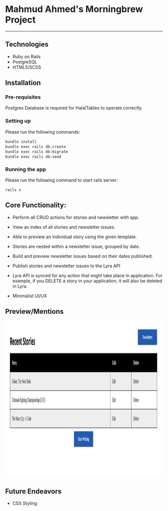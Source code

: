 # Mahmud Ahmed's Morningbrew Project
***
## Technologies
* Ruby on Rails
* PostgreSQL
* HTML5/SCSS

## Installation 

### Pre-requisites

Postgres Database is required for HalalTables to operate correctly.

### Setting up
Please run the following commands:
```
bundle install
bundle exec rails db:create
bundle exec rails db:migrate
bundle exec rails db:seed
```

### Running the app
Please run the following command to start rails server:

```
rails s
```

## Core Functionality:

* Perform all CRUD actions for stories and newsletter with app.

* View an index of all stories and newsletter issues.

* Able to preview an individual story using the given template.

* Stories are nested within a newsletter issue, grouped by date.

* Build and preview newsletter issues based on their dates published. 

* Publish stories and newsletter issues to the Lyra API

* Lyra API is synced for any action that might take place in application. For example, if you DELETE a story in your application, it will also be deleted in Lyra.

* Minimalist UI/UX


## Preview/Mentions

<p align="center">
  <img width="600" height="500" src="./app/assets/images/stories_index.png">
</p>

## Future Endeavors

* CSS Styling
